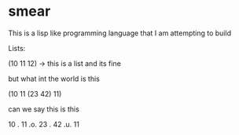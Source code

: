 # smear

This is a lisp like programming language that I am attempting to build

Lists:

(10 11 12) -> this is a list and its fine

but what int the world is this

(10 11 (23 42) 11)

can we say this is this

10 . 11 .o. 23 . 42 .u. 11

